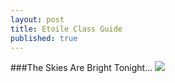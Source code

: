 ```yaml
---
layout: post
title: Etoile Class Guide
published: true
---
```




###The Skies Are Bright Tonight...
![]({{site.baseurl}}/https://www.google.com/url?sa=i&url=http%3A%2F%2Fwww.pso-world.com%2Fforums%2Fshowthread.php%3F238523-%25C9toile-Class-Discussion&psig=AOvVaw2cTtZ6g6l7p1CgXZMDKvjM&ust=1620444534102000&source=images&cd=vfe&ved=0CAIQjRxqFwoTCMjysrjQtvACFQAAAAAdAAAAABAD)



